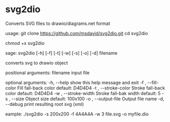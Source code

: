 # svg2dio
Converts SVG files to drawio/diagrams.net format

usage:
git clone https://github.com/msdavid/svg2dio.git
cd svg2dio

chmod +x svg2dio

sage: svg2dio [-h] [-f] [-t] [-w] [-s] [-o] [-d] filename

converts svg to drawio object

positional arguments:
  filename              input file

optional arguments:
  -h, --help            show this help message and exit
  -f , --fill-color     Fill fall-back color default: D4D4D4
  -t , --stroke-color   Stroke fall-back color default: D4D4D4
  -w , --stroke-width   Stroke fall-bak width default: 5
  -s , --size           Object size default: 100x100
  -o , --output-file    Output file name
  -d, --debug           print resulting root svg (xml)


eample: 
./svg2dio -s 200x200 -f 4A4A4A -w 3 file.svg -o myfile.dio


